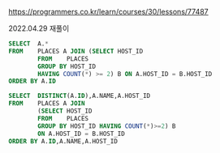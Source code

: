 https://programmers.co.kr/learn/courses/30/lessons/77487  
  
2022.04.29 재풀이
```SQL
SELECT  A.*
FROM    PLACES A JOIN (SELECT HOST_ID
        FROM    PLACES
        GROUP BY HOST_ID
        HAVING COUNT(*) >= 2) B ON A.HOST_ID = B.HOST_ID
ORDER BY A.ID
```

```SQL
SELECT  DISTINCT(A.ID),A.NAME,A.HOST_ID
FROM    PLACES A JOIN 
        (SELECT HOST_ID
        FROM    PLACES
        GROUP BY HOST_ID HAVING COUNT(*)>=2) B
        ON A.HOST_ID = B.HOST_ID
ORDER BY A.ID,A.NAME,A.HOST_ID
```
